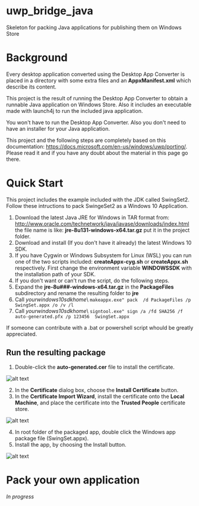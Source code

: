 # uwp_bridge_java
Skeleton for packing Java applications for publishing them on Windows Store

# Background

Every desktop application converted using the Desktop App Converter is placed in a directory with some extra files and an **AppxManifest.xml** which describe its content.

This project is the result of running the Desktop App Converter to obtain a runnable Java application on Windows Store. Also it includes an executable made with launch4j to run the included java application. 

You won't have to run the Desktop App Converter. Also you don't need to have an installer for your Java application.

This project and the following steps are completely based on this documentation: https://docs.microsoft.com/en-us/windows/uwp/porting/. Please read it and if you have any doubt about the material in this page go there.

# Quick Start

This project includes the example included with the JDK called SwingSet2. Follow these intructions to pack SwingeSet2 as a Windows 10 Application.

1. Download the latest Java JRE for Windows in TAR format from: http://www.oracle.com/technetwork/java/javase/downloads/index.html the file name is like: **jre-8u131-windows-x64.tar.gz** put it in the project folder.
2. Download and install (If you don't have it already) the latest Windows 10 SDK.
3. If you have Cygwin or Windows Subsystem for Linux (WSL) you can run one of the two scripts included: **createAppx-cyg.sh** or **createAppx.sh** respectively. First change the environment variable **WINDOWSSDK** with the installation path of your SDK.
4. If you don't want or can't run the script, do the following steps.
5. Expand the **jre-8u###-windows-x64.tar.gz** in the **PackageFiles** subdirectory and rename the resulting folder to **jre**
6. Call _yourwindows10sdkhome_\ `makeappx.exe" pack  /d PackageFiles /p SwingSet.appx /o /v /l`
7. Call _yourwindows10sdkhome_\ `signtool.exe" sign /a /fd SHA256 /f auto-generated.pfx /p 123456  SwingSet.appx`

If someone can contribute with a .bat or powershell script whould be greatly appreciated.
## Run the resulting package
1. Double-click the **auto-generated.cer** file to install the certificate.

![alt text](https://docs.microsoft.com/en-us/windows/uwp/porting/images/desktop-to-uwp/generated-cert-file.png "Cert file")

2. In the **Certificate** dialog box, choose the **Install Certificate** button.
3. In the **Certificate Import Wizard**, install the certificate onto the **Local Machine**, and place the certificate into the **Trusted People** certificate store.

![alt text](https://docs.microsoft.com/en-us/windows/uwp/porting/images/desktop-to-uwp/trusted-people-store.png "Trusted People Store")

4. In root folder of the packaged app, double click the Windows app package file (SwingSet.appx).
5. Install the app, by choosing the Install button.

![alt text](https://docs.microsoft.com/en-us/windows/uwp/porting/images/desktop-to-uwp/install.png "Install button")

# Pack your own application

_In progress_


